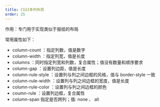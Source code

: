 ```yaml
---
title: CSS3多列布局
order: 25
---
```


作用：专门用于实现类似于报纸的布局

常用属性如下： 
+ column-count ：指定列数，值是数字
+ column-width ：指定列宽，值是长度
+ columns ：同时指定列宽和列数，复合属性；值没有数量和顺序要求
+ column-gap ：设置列边距，值是长度
+ column-rule-style ：设置列与列之间边框的风格，值与 border-style 一致
+ column-rule-width ：设置列与列之间边框的宽度，值是长度
+ column-rule-color ：设置列与列之间边框的颜色
+ coumn-rule ：设置列边框，复合属性
+ column-span 指定是否跨列；值: none 、 all 


